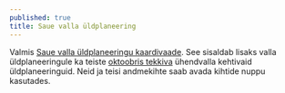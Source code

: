 ```yaml
---
published: true
title: Saue valla üldplaneering
---
```

Valmis [Saue valla üldplaneeringu kaardivaade](https://sauevald.github.io/yldplaneering). See sisaldab lisaks valla üldplaneeringule ka teiste [oktoobris tekkiva](http://www.laaneharjuvald.ee/) ühendvalla kehtivaid üldplaneeringuid. Neid ja teisi andmekihte saab avada kihtide nuppu kasutades.
